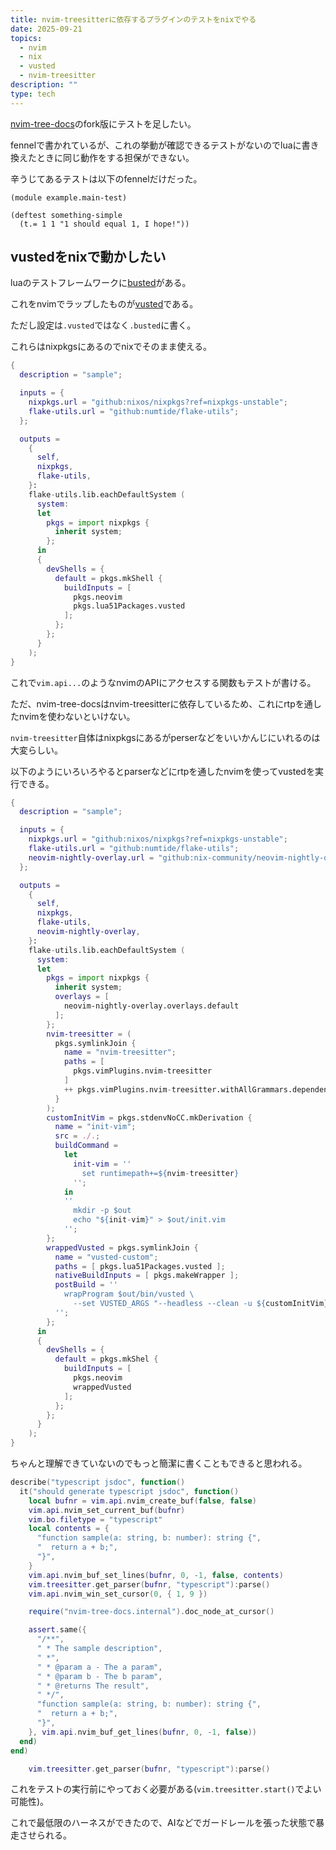 ```yaml
---
title: nvim-treesitterに依存するプラグインのテストをnixでやる
date: 2025-09-21
topics:
  - nvim
  - nix
  - vusted
  - nvim-treesitter
description: ""
type: tech
---
```



[nvim-tree-docs](https://github.com/nvim-treesitter/nvim-tree-docs)のfork版にテストを足したい。

fennelで書かれているが、これの挙動が確認できるテストがないのでluaに書き換えたときに同じ動作をする担保ができない。

辛うじてあるテストは以下のfennelだけだった。

```fennel
(module example.main-test)

(deftest something-simple
  (t.= 1 1 "1 should equal 1, I hope!"))
```

## vustedをnixで動かしたい

luaのテストフレームワークに[busted](https://lunarmodules.github.io/busted/)がある。

これをnvimでラップしたものが[vusted](https://github.com/notomo/vusted)である。

ただし設定は`.vusted`ではなく`.busted`に書く。

これらはnixpkgsにあるのでnixでそのまま使える。

```nix
{
  description = "sample";

  inputs = {
    nixpkgs.url = "github:nixos/nixpkgs?ref=nixpkgs-unstable";
    flake-utils.url = "github:numtide/flake-utils";
  };

  outputs =
    {
      self,
      nixpkgs,
      flake-utils,
    }:
    flake-utils.lib.eachDefaultSystem (
      system:
      let
        pkgs = import nixpkgs {
          inherit system;
        };
      in
      {
        devShells = {
          default = pkgs.mkShell {
            buildInputs = [
              pkgs.neovim
              pkgs.lua51Packages.vusted
            ];
          };
        };
      }
    );
}
```

これで`vim.api...`のようなnvimのAPIにアクセスする関数もテストが書ける。

ただ、nvim-tree-docsはnvim-treesitterに依存しているため、これにrtpを通したnvimを使わないといけない。

`nvim-treesitter`自体はnixpkgsにあるがperserなどをいいかんじにいれるのは大変らしい。

以下のようにいろいろやるとparserなどにrtpを通したnvimを使ってvustedを実行できる。

```nix
{
  description = "sample";

  inputs = {
    nixpkgs.url = "github:nixos/nixpkgs?ref=nixpkgs-unstable";
    flake-utils.url = "github:numtide/flake-utils";
    neovim-nightly-overlay.url = "github:nix-community/neovim-nightly-overlay";
  };

  outputs =
    {
      self,
      nixpkgs,
      flake-utils,
      neovim-nightly-overlay,
    }:
    flake-utils.lib.eachDefaultSystem (
      system:
      let
        pkgs = import nixpkgs {
          inherit system;
          overlays = [
            neovim-nightly-overlay.overlays.default
          ];
        };
        nvim-treesitter = (
          pkgs.symlinkJoin {
            name = "nvim-treesitter";
            paths = [
              pkgs.vimPlugins.nvim-treesitter
            ]
            ++ pkgs.vimPlugins.nvim-treesitter.withAllGrammars.dependencies;
          }
        );
        customInitVim = pkgs.stdenvNoCC.mkDerivation {
          name = "init-vim";
          src = ./.;
          buildCommand =
            let
              init-vim = ''
                set runtimepath+=${nvim-treesitter}
              '';
            in
            ''
              mkdir -p $out
              echo "${init-vim}" > $out/init.vim
            '';
        };
        wrappedVusted = pkgs.symlinkJoin {
          name = "vusted-custom";
          paths = [ pkgs.lua51Packages.vusted ];
          nativeBuildInputs = [ pkgs.makeWrapper ];
          postBuild = ''
            wrapProgram $out/bin/vusted \
              --set VUSTED_ARGS "--headless --clean -u ${customInitVim}/init.vim"
          '';
        };
      in
      {
        devShells = {
          default = pkgs.mkShel {
            buildInputs = [
              pkgs.neovim
              wrappedVusted
            ];
          };
        };
      }
    );
}
```

ちゃんと理解できていないのでもっと簡潔に書くこともできると思われる。

```lua
describe("typescript jsdoc", function()
  it("should generate typescript jsdoc", function()
    local bufnr = vim.api.nvim_create_buf(false, false)
    vim.api.nvim_set_current_buf(bufnr)
    vim.bo.filetype = "typescript"
    local contents = {
      "function sample(a: string, b: number): string {",
      "  return a + b;",
      "}",
    }
    vim.api.nvim_buf_set_lines(bufnr, 0, -1, false, contents)
    vim.treesitter.get_parser(bufnr, "typescript"):parse()
    vim.api.nvim_win_set_cursor(0, { 1, 9 })

    require("nvim-tree-docs.internal").doc_node_at_cursor()

    assert.same({
      "/**",
      " * The sample description",
      " *",
      " * @param a - The a param",
      " * @param b - The b param",
      " * @returns The result",
      " */",
      "function sample(a: string, b: number): string {",
      "  return a + b;",
      "}",
    }, vim.api.nvim_buf_get_lines(bufnr, 0, -1, false))
  end)
end)
```

```lua
    vim.treesitter.get_parser(bufnr, "typescript"):parse()
```

これをテストの実行前にやっておく必要がある(`vim.treesitter.start()`でよい可能性)。

これで最低限のハーネスができたので、AIなどでガードレールを張った状態で暴走させられる。
